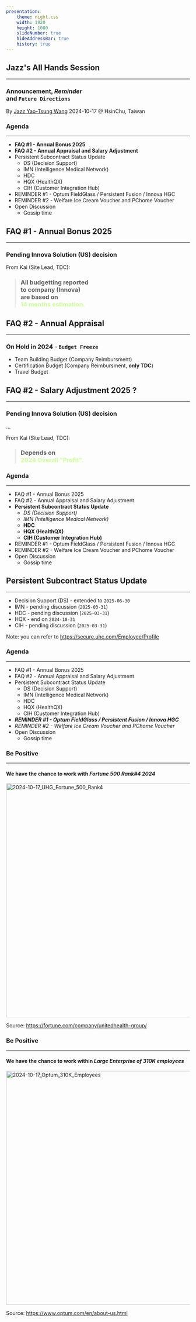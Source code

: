 ```yaml
---
presentation:
    theme: night.css
    width: 1920
    height: 1080
    slideNumber: true
    hideAddressBar: true
    history: true
---
```


<style>
.reveal code { color: #e7ad52; }
.reveal strong, .reveal b { color: #ffccff; }
.reveal em { color: #ccff99; }
quote { color: #e7ad52; }
</style>

<!-- slide -->

## Jazz's All Hands Session

<hr/>

### **Announcement**, *Reminder* <br/> and `Future Directions`

By [Jazz Yao-Tsung Wang](https://jazzwang.github.io/cv)
2024-10-17 @ HsinChu, Taiwan

<!-- slide -->

### Agenda

<hr/>

- **FAQ #1 - Annual Bonus 2025**
- **FAQ #2 - Annual Appraisal and Salary Adjustment**
- Persistent Subcontract Status Update
  - DS (Decision Support)
  - IMN (Intelligence Medical Network)
  - HDC
  - HQX (HealthQX)
  - CIH (Customer Integration Hub)
- REMINDER #1 - Optum FieldGlass / Persistent Fusion / Innova HGC
- REMINDER #2 - Welfare Ice Cream Voucher and PChome Voucher
- Open Discussion 
  - Gossip time

<!-- slide -->

## FAQ #1 - Annual Bonus 2025

<hr/>

### **Pending** Innova Solution (US) decision

From Kai (Site Lead, TDC):

> <p><h3>All budgetting reported <br/>to company (Innova) <br/>are based on <br/> <font color='#ccff99'>14 months estimation.</font></h3></p>

<!-- slide -->

## FAQ #2 - Annual Appraisal

<hr/>

### **On Hold** in 2024 - `Budget Freeze`

- Team Building Budget (Company Reimbursment)
- Certification Budget (Company Reimbursment, **only TDC**)
- Travel Budget

<!-- slide -->

## FAQ #2 - Salary Adjustment 2025 ?

<hr/>

### **Pending** Innova Solution (US) decision

...

<p>From Kai (Site Lead, TDC):</p>

> <p><h3>Depends on <br/> <font color='#ccff99'>2024 Overall "Profit".</font></h3></p>

<!-- slide -->

### Agenda

<hr/>

- FAQ #1 - Annual Bonus 2025
- FAQ #2 - Annual Appraisal and Salary Adjustment
- **Persistent Subcontract Status Update**
  - *DS (Decision Support)*
  - *IMN (Intelligence Medical Network)*
  - **HDC**
  - **HQX (HealthQX)**
  - **CIH (Customer Integration Hub)**
- REMINDER #1 - Optum FieldGlass / Persistent Fusion / Innova HGC
- REMINDER #2 - Welfare Ice Cream Voucher and PChome Voucher
- Open Discussion 
  - Gossip time

<!-- slide -->

## Persistent Subcontract Status Update

<hr/>

- Decision Support (DS) - extended to `2025-06-30`
- IMN - pending discussion (`2025-03-31`)
- HDC - pending discussion (`2025-03-31`)
- HQX - end on `2024-10-31`
- CIH - pending discussion (`2025-03-31`)

Note: you can refer to https://secure.uhc.com/Employee/Profile

<!-- slide -->

### Agenda

<hr/>

- FAQ #1 - Annual Bonus 2025
- FAQ #2 - Annual Appraisal and Salary Adjustment
- Persistent Subcontract Status Update
  - DS (Decision Support)
  - IMN (Intelligence Medical Network)
  - HDC
  - HQX (HealthQX)
  - CIH (Customer Integration Hub)
- ***REMINDER #1 - Optum FieldGlass / Persistent Fusion / Innova HGC***
- *REMINDER #2 - Welfare Ice Cream Voucher and PChome Voucher*
- Open Discussion 
  - Gossip time

<!-- slide -->

### Be Positive

<hr/>

#### We have the chance to work with *Fortune 500 Rank#4 2024*

<img alt="2024-10-17_UHG_Fortune_500_Rank4" src="https://i.imgur.com/qcLDZyS.png" height="640">

Source: https://fortune.com/company/unitedhealth-group/

<!-- slide -->

### Be Positive

<hr/>

#### We have the chance to work within *Large Enterprise of 310K employees*

<img alt="2024-10-17_Optum_310K_Employees" src="https://i.imgur.com/Q3bVnKU.png" height="640">

Source: https://www.optum.com/en/about-us.html